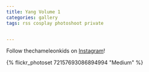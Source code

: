 ```yaml
---
title: Yang Volume 1
categories: gallery
tags: rss cosplay photoshoot private


---
```


Follow thechameleonkids on [Instagram](https://www.instagram.com/thechameleonkids)!

{% flickr_photoset 72157693086894994 "Medium" %}